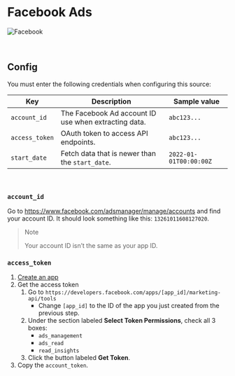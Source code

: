 # Facebook Ads

![Facebook](https://upload.wikimedia.org/wikipedia/commons/thumb/8/89/Facebook_Logo_%282019%29.svg/2560px-Facebook_Logo_%282019%29.svg.png)

<br />

## Config

You must enter the following credentials when configuring this source:

| Key | Description | Sample value
| --- | --- | --- |
| `account_id` | The Facebook Ad account ID use when extracting data. | `abc123...` |
| `access_token` | OAuth token to access API endpoints. | `abc123...` |
| `start_date` | Fetch data that is newer than the `start_date`. | `2022-01-01T00:00:00Z` |

<br />

### `account_id`

Go to https://www.facebook.com/adsmanager/manage/accounts and find your account ID.
It should look something like this: `13261011608127020`.

> Note
>
> Your account ID isn’t the same as your app ID.

### `access_token`

1. [Create an app](https://developers.facebook.com/docs/development/create-an-app/)
1. Get the access token
    1. Go to `https://developers.facebook.com/apps/[app_id]/marketing-api/tools`
        - Change `[app_id]` to the ID of the app you just created from the previous step.
    1. Under the section labeled <b>Select Token Permissions</b>, check all 3 boxes:
        - `ads_management`
        - `ads_read`
        - `read_insights`
    1. Click the button labeled <b>Get Token</b>.
1. Copy the `account_token`.

<br />

